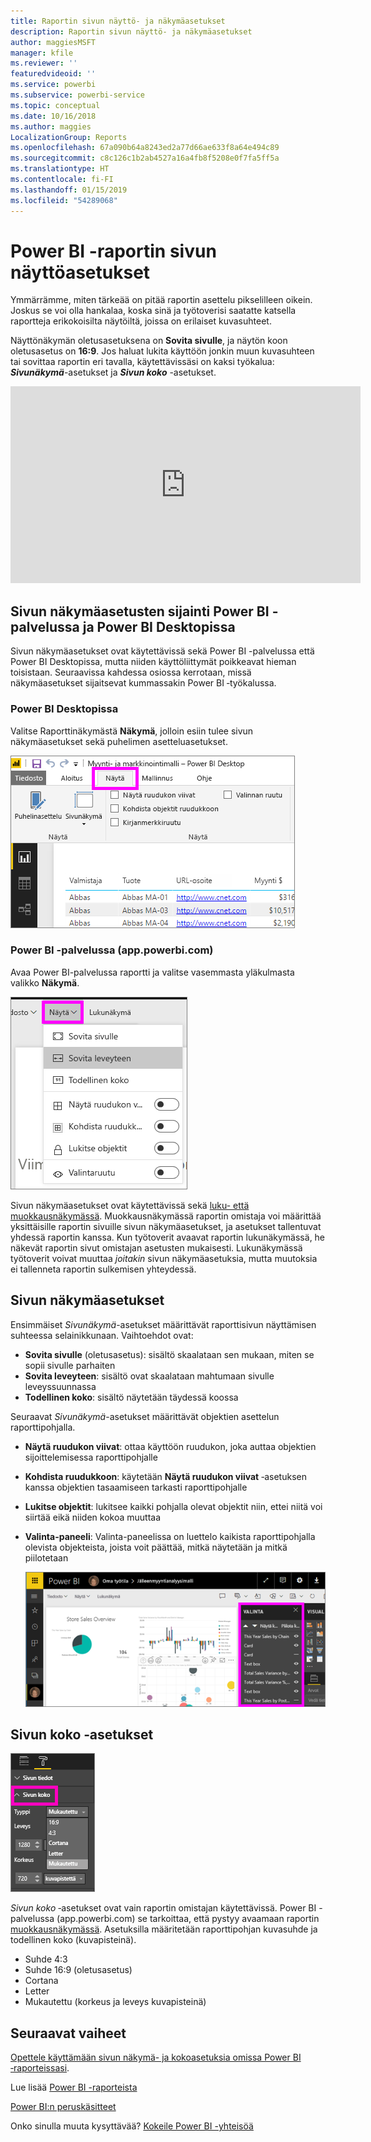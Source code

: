 ```yaml
---
title: Raportin sivun näyttö- ja näkymäasetukset
description: Raportin sivun näyttö- ja näkymäasetukset
author: maggiesMSFT
manager: kfile
ms.reviewer: ''
featuredvideoid: ''
ms.service: powerbi
ms.subservice: powerbi-service
ms.topic: conceptual
ms.date: 10/16/2018
ms.author: maggies
LocalizationGroup: Reports
ms.openlocfilehash: 67a090b64a8243ed2a77d66ae633f8a64e494c89
ms.sourcegitcommit: c8c126c1b2ab4527a16a4fb8f5208e0f7fa5ff5a
ms.translationtype: HT
ms.contentlocale: fi-FI
ms.lasthandoff: 01/15/2019
ms.locfileid: "54289068"
---
```

# <a name="page-display-settings-in-a-power-bi-report"></a>Power BI -raportin sivun näyttöasetukset
Ymmärrämme, miten tärkeää on pitää raportin asettelu pikselilleen oikein. Joskus se voi olla hankalaa, koska sinä ja työtoverisi saatatte katsella raportteja erikokoisilta näytöiltä, joissa on erilaiset kuvasuhteet. 

Näyttönäkymän oletusasetuksena on **Sovita sivulle**, ja näytön koon oletusasetus on **16:9**. Jos haluat lukita käyttöön jonkin muun kuvasuhteen tai sovittaa raportin eri tavalla, käytettävissäsi on kaksi työkalua: ***Sivunäkymä***-asetukset ja ***Sivun koko*** -asetukset.

<iframe width="560" height="315" src="https://www.youtube.com/embed/5tg-OXzxe2g" frameborder="0" allowfullscreen></iframe>


## <a name="where-to-find-page-view-settings-in-power-bi-service-and-power-bi-desktop"></a>Sivun näkymäasetusten sijainti Power BI -palvelussa ja Power BI Desktopissa
Sivun näkymäasetukset ovat käytettävissä sekä Power BI -palvelussa että Power BI Desktopissa, mutta niiden käyttöliittymät poikkeavat hieman toisistaan. Seuraavissa kahdessa osiossa kerrotaan, missä näkymäasetukset sijaitsevat kummassakin Power BI ‑työkalussa.

### <a name="in-power-bi-desktop"></a>Power BI Desktopissa
Valitse Raporttinäkymästä **Näkymä**, jolloin esiin tulee sivun näkymäasetukset sekä puhelimen asetteluasetukset.

  ![Valinta-paneeli](media/power-bi-report-display-settings/power-bi-desktop-view-settings.png)

### <a name="in-power-bi-service-apppowerbicom"></a>Power BI -palvelussa (app.powerbi.com)
Avaa Power BI-palvelussa raportti ja valitse vasemmasta yläkulmasta valikko **Näkymä**.

![](media/power-bi-report-display-settings/power-bi-change-page-view.png)

Sivun näkymäasetukset ovat käytettävissä sekä [luku- että muokkausnäkymässä](consumer/end-user-reading-view.md). Muokkausnäkymässä raportin omistaja voi määrittää yksittäisille raportin sivuille sivun näkymäasetukset, ja asetukset tallentuvat yhdessä raportin kanssa. Kun työtoverit avaavat raportin lukunäkymässä, he näkevät raportin sivut omistajan asetusten mukaisesti.  Lukunäkymässä työtoverit voivat muuttaa *joitakin* sivun näkymäasetuksia, mutta muutoksia ei tallenneta raportin sulkemisen yhteydessä.

##    <a name="page-view-settings"></a>Sivun näkymäasetukset
Ensimmäiset *Sivunäkymä*-asetukset määrittävät raporttisivun näyttämisen suhteessa selainikkunaan.  Vaihtoehdot ovat:

* **Sovita sivulle** (oletusasetus): sisältö skaalataan sen mukaan, miten se sopii sivulle parhaiten
* **Sovita leveyteen**: sisältö ovat skaalataan mahtumaan sivulle leveyssuunnassa
* **Todellinen koko**: sisältö näytetään täydessä koossa

Seuraavat *Sivunäkymä*-asetukset määrittävät objektien asettelun raporttipohjalla.

* **Näytä ruudukon viivat**: ottaa käyttöön ruudukon, joka auttaa objektien sijoittelemisessa raporttipohjalle
* **Kohdista ruudukkoon**: käytetään **Näytä ruudukon viivat** ‑asetuksen kanssa objektien tasaamiseen tarkasti raporttipohjalle 
* **Lukitse objektit**: lukitsee kaikki pohjalla olevat objektit niin, ettei niitä voi siirtää eikä niiden kokoa muuttaa
* **Valinta-paneeli**: Valinta-paneelissa on luettelo kaikista raporttipohjalla olevista objekteista, joista voit päättää, mitkä näytetään ja mitkä piilotetaan

    ![Valinta-paneeli](media/power-bi-report-display-settings/power-bi-selection-pane.png)



## <a name="page-size-settings"></a>Sivun koko ‑asetukset
![](media/power-bi-report-display-settings/power-bi--page-size.png)

*Sivun koko* ‑asetukset ovat vain raportin omistajan käytettävissä. Power BI -palvelussa (app.powerbi.com) se tarkoittaa, että pystyy avaamaan raportin [muokkausnäkymässä](consumer/end-user-reading-view.md). Asetuksilla määritetään raporttipohjan kuvasuhde ja todellinen koko (kuvapisteinä).   

* Suhde 4:3
* Suhde 16:9 (oletusasetus)
* Cortana
* Letter
* Mukautettu (korkeus ja leveys kuvapisteinä)

## <a name="next-steps"></a>Seuraavat vaiheet
[Opettele käyttämään sivun näkymä- ja kokoasetuksia omissa Power BI ‑raporteissasi](consumer/end-user-report-view.md).

Lue lisää [Power BI -raporteista](consumer/end-user-reports.md)

[Power BI:n peruskäsitteet](consumer/end-user-basic-concepts.md)

Onko sinulla muuta kysyttävää? [Kokeile Power BI -yhteisöä](http://community.powerbi.com/)


